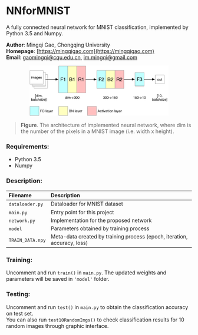 # NNforMNIST
A fully connected neural network for MNIST classification, implemented by Python 3.5 and Numpy.   

__Author__: Mingqi Gao, Chongqing University  
__Homepage__: [https://mingqigao.com](https://mingqigao.com)  
__Email__: gaomingqi@cqu.edu.cn, im.mingqi@gmail.com  

<div align="center">
<img src="NN_arc.jpg" width="75%"/>
</div>

>__Figure__. The architecture of implemented neural network, where dim is the number of the pixels in a MNIST image (i.e. width x height).


### Requirements: 
- Python 3.5  
- Numpy  

### Description:

| Filename | Description |
| :------ | :------ |
|`dataloader.py` | Dataloader for MNIST dataset|  
|`main.py` | Entry point for this project|  
|`network.py` | Implementation for the proposed network|  
|`model` | Parameters obtained by training process|  
|`TRAIN_DATA.npy` | Meta-data created by training process (epoch, iteration, accuracy, loss)|

### Training:
Uncomment and run `train()` in `main.py`. The updated weights and parameters will be saved in `'model'` folder.

### Testing:
Uncomment and run `test()` in `main.py` to obtain the classification accuracy on test set.  
You can also run `test10RandomImgs()` to check classification results for 10 random images through graphic interface.
